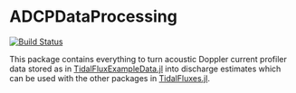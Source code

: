 # ADCPDataProcessing

[![Build Status](https://travis-ci.org/wkearn/ADCPDataProcessing.jl.svg?branch=master)](https://travis-ci.org/wkearn/ADCPDataProcessing.jl)

This package contains everything to turn acoustic Doppler current profiler data stored as in [TidalFluxExampleData.jl](https://github.com/wkearn/TidalFluxExampleData.jl) into discharge estimates which can be used with the other packages in [TidalFluxes.jl](https://github.com/wkearn/TidalFluxes.jl).
